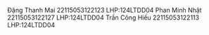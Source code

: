 Đặng Thanh Mai  22115053122123  LHP:124LTDD04
Phan Minh Nhật  22115053122127  LHP:124LTDD04
Trần Công Hiếu  22115053122113  LHP:124LTDD04

